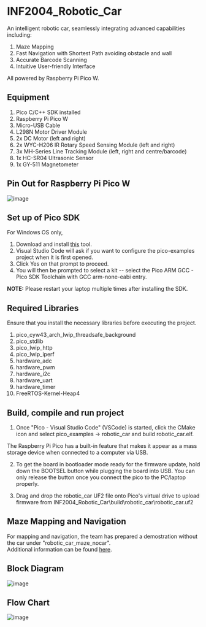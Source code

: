 # INF2004_Robotic_Car
An intelligent robotic car, seamlessly integrating advanced capabilities including:
1. Maze Mapping
2. Fast Navigation with Shortest Path avoiding obstacle and wall
3. Accurate Barcode Scanning
4. Intuitive User-friendly Interface

All powered by Raspberry Pi Pico W.
## Equipment
1. Pico C/C++ SDK installed
2. Raspberry Pi Pico W
3. Micro-USB Cable
4. L298N Motor Driver Module
5. 2x DC Motor (left and right)
6. 2x WYC-H206 IR Rotary Speed Sensing Module (left and right)
7. 3x MH-Series Line Tracking Module (left, right and centre/barcode)
8. 1x HC-SR04 Ultrasonic Sensor
9. 1x GY-511 Magnetometer
## Pin Out for Raspberry Pi Pico W
![image](https://github.com/limcheehean/INF2004_Robotic_Car/assets/75230061/f9305d72-c14d-4dff-badd-0b419738d840)
## Set up of Pico SDK
For Windows OS only,
1. Download and install [this](https://github.com/raspberrypi/pico-setup-windows/releases/latest/download/pico-setup-windows-x64-standalone.exe) tool.
2. Visual Studio Code will ask if you want to configure the pico-examples project when it is first opened.
3. Click Yes on that prompt to proceed.
4. You will then be prompted to select a kit -- select the Pico ARM GCC - Pico SDK Toolchain with GCC arm-none-eabi entry.

**NOTE:** Please restart your laptop multiple times after installing the SDK.
## Required Libraries
Ensure that you install the necessary libraries before executing the project.
1. pico_cyw43_arch_lwip_threadsafe_background
2. pico_stdlib
3. pico_lwip_http
4. pico_lwip_iperf
5. hardware_adc
6. hardware_pwm
7. hardware_i2c
8. hardware_uart
9. hardware_timer
10. FreeRTOS-Kernel-Heap4
## Build, compile and run project
1. Once "Pico - Visual Studio Code" (VSCode) is started, click the CMake icon and select pico_examples -> robotic_car and build robotic_car.elf.

The Raspberry Pi Pico has a built-in feature that makes it appear as a mass storage device when connected to a computer via USB.

2. To get the board in bootloader mode ready for the firmware update, hold down the BOOTSEL button while plugging the board into USB. You can only release the button once you connect the pico to the PC/laptop properly.

3. Drag and drop the robotic_car UF2 file onto Pico's virtual drive to upload firmware from INF2004_Robotic_Car\build\robotic_car\robotic_car.uf2

## Maze Mapping and Navigation
For mapping and navigation, the team has prepared a demostration without the 
car under "robotic_car_maze_nocar".\
Additional information can be found [here](robotic_car_maze_nocar/readme.md).

## Block Diagram
![image](https://github.com/limcheehean/INF2004_Robotic_Car/assets/35133370/d978c355-1fe3-474b-acdd-8aaa2dfe0434)
## Flow Chart
![image](https://github.com/limcheehean/INF2004_Robotic_Car/assets/35133370/764a51b6-fb15-4833-935e-1e46288d6947)

